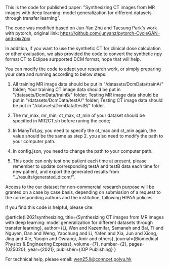 This is the code for published paper: "Synthesizing CT images from MR images with deep learning: model generalization for different datasets through transfer learning". 


The code was modified based on Jun-Yan Zhu and Taesung Park's work with pytorch, original link: https://github.com/junyanz/pytorch-CycleGAN-and-pix2pix


In addition, if you want to use the synthetic CT for clinical dose calculation or other evaluation, we also provided the code to convert the synthetic npy format CT to Eclipse surpported DCM format, hope that will help.


You can modify the code to adapt your research work, or simply preparing your data and running according to below steps: 

1. All training MR image data should be put in "/datasets/DcmData/trainA/" folder;
    Your training CT image data should be put in "/datasets/DcmData/trainB/" folder;
    Testing MR image data should be put in "/datasets/DcmData/testA/" folder;
    Testing CT image data should be put in "/datasets/DcmData/testB/" folder.
2. The mr_max, mr_min, ct_max, ct_min of your dataset should be specified in MR2CT.sh before runing the code;
3. In ManyTo1.py, you need to specify the ct_max and ct_min again, the value should be the same as step 2. you also need to modify the path to your computer path.

4. In config.json, you need to change the path to your computer path.

5. This code can only test one patient each time at present, please remember to update corresponding testA and testB data each time for new patient, and export the generated results from "../results/generated_dicom/".

 
Access to the our dataset for non-commercial research purpose will be granted on a case by case basis, depending on submission of a request to the corresponding authors and the institution, following HIPAA policies.
 
 
 
If you find this code is helpful, please cite:

@article{li2021synthesizing,
  title={Synthesizing CT images from MR images with deep learning: model generalization for different datasets through transfer learning},
  author={Li, Wen and Kazemifar, Samaneh and Bai, Ti and Nguyen, Dan and Weng, Yaochung and Li, Yafen and Xia, Jun and Xiong, Jing and Xie, Yaoqin and Owrangi, Amir and others},
  journal={Biomedical Physics \& Engineering Express},
  volume={7},
  number={2},
  pages={025020},
  year={2021},
  publisher={IOP Publishing}
}


For technical help, please email: wen25.li@conncet.polyu.hk
